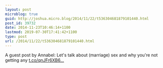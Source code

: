```yaml
---
layout: post
microblog: true
guid: http://joshua.micro.blog/2014/11/22/t536304681879101440.html
post_id: 39732
date: 2014-11-23T10:46:14+1100
lastmod: 2019-07-30T17:41:42+1100
type: post
url: /2014/11/22/t536304681879101440.html
---
```

A guest post by Annabel: Let's talk about (marriage) sex and why you're not getting any [t.co/qnJFr6XB6...](http://t.co/qnJFr6XB6h)
